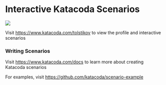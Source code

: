 # Interactive Katacoda Scenarios

[![](http://shields.katacoda.com/katacoda/tolstikov/count.svg)](https://www.katacoda.com/tolstikov "Get your profile on Katacoda.com")

Visit https://www.katacoda.com/tolstikov to view the profile and interactive scenarios

### Writing Scenarios
Visit https://www.katacoda.com/docs to learn more about creating Katacoda scenarios

For examples, visit https://github.com/katacoda/scenario-example
